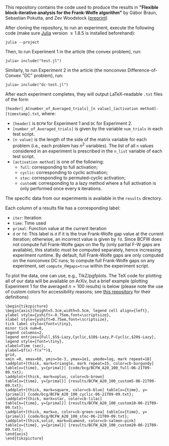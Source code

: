This repository contains the code used to produce the results in **"Flexible block-iterative analysis for the Frank-Wolfe algorithm"**
by Gábor Braun, Sebastian Pokutta, and Zev Woodstock (<a href="https://zevwoodstock.github.io/media/publications/block.pdf">preprint</a>)

After cloning the repository, to run an experiment, execute the following code (make sure <a href="https://julialang.org/">Julia</a> version $\geq 1.8.5$ is installed beforehand):

`julia --project`

Then, to run Experiment 1 in the article (the convex problem), run:

`julia> include("test.jl")`

Similarly, to run Experiment 2 in the article (the nonconvex Difference-of-Convex "DC" problem), run:

`julia> include("dc-test.jl")`

After each experiment completes, they will output LaTeX-readable `.txt` files of the form

`[header]_A[number_of_Averaged_trials]_[n value]_[activation method]-[timestamp].txt`,
where:
- `[header]` is `BCFW` for Experiment 1 and `DC` for Experiment 2.
- `[number_of_Averaged_trials]` is given by the variable `num_trials` in each test script.
- `[n value]` is the length of the side of the matrix variable for each problem (i.e., each problem has $n^2$ variables). The list of all `n` values considered in an experiment is prescribed in the `n_list` variable of each test script.
- `[activation method]` is one of the following:
  - `full`: corresponding to full activation;
  - `cyclic`: corresponding to cyclic activation;
  - `stoc`: corresponding to permuted-cyclic activation;
  - `customN`: corresponding to a lazy method where a full activation is only performed once every `N` iterations.

The specific data from our experiments is available in the `results` directory.

Each column of a results file has a corresponding label:
- `iter`: Iteration
- `time`: Time used
- `primal`: Function value at the current iteration
- `d` or `fd`: This label is `d` if it is the true Frank-Wolfe gap value at the current iteration; otherwise, an incorrect value is given by `fd`. Since BCFW does not compute full Frank-Wolfe gaps on the fly (only partial F-W gaps are available), this statistic must be computed separately, hence increasing experiment runtime. By default, full Frank-Wolfe gaps are only computed on the nonconvex DC runs; to compute full Frank-Wolfe gaps on any experiment, set `compute_FWgaps=true` within the experiment script. 
<!---
More specifically, `d` corresponds to (in the notation of the article) 
$$\sum_{i\in I} \langle \nabla f(\boldsymbol{x}^i_t)\,|\,\boldsymbol{v}^i_t-\boldsymbol{x}^i_t\rangle$$,
while `fd` is just a placeholder value; specifically, it is
$\sum_{i\in I}\langle \nabla f(\boldsymbol{x}^i_{c_i(t)}\,|\,\boldsymbol{v}^i_{c_i(t)}-\boldsymbol{x}^i_{c_i(t)}\rangle$, where $c_i(t)$ is the most recent iteration preceding $t$ at which component $i$ was updated. The values of `fd` are never plotted in the article.
--->

To plot the data, one can use, e.g., TikZ/pgfplots. The TeX code for plotting all of our data will be available on ArXiv, but a brief example (plotting Experiment 1 for the averaged $n=100$ results) is below (please note the use of custom colors for accessibility reasons; see <a href="https://github.com/jfdm/sta-latex/blob/master/colour-blind.sty">this repository</a> for their definitions)

```
\begin{tikzpicture}
\begin{axis}[height=5.3cm,width=5.5cm, legend cell align={left},
ylabel style={yshift=-0.75em,font=\scriptsize}, 
xlabel style={yshift=0.75em,font=\scriptsize},
tick label style={font=\tiny},
minor tick num=0,
legend columns=2,
legend entries={Full,$5$-Lazy,Cyclic,$10$-Lazy,P-Cyclic,$20$-Lazy},
legend style={font=\tiny},
xlabel=Time (sec), 
ylabel=$f(x)-f(x^*)$,
grid,
xmin =0, xmax=60, ymin=5e-3, ymax=1e1, ymode=log, mark repeat=18]
\addplot+[thick, mark=triangle, mark repeat=15, color=cb-burgundy] table[x={time}, y={primal}] {code/bcg/BCFW_A20_100_full-06-21T09-09.txt};
\addplot+[thick, mark=oplus, color=cb-brown]
table[x={time}, y={primal}] {results/BCFW_A20_100_custom5-06-21T09-09.txt};
\addplot+[thick, mark=square, color=cb-blue] table[x={time}, y={primal}] {code/bcg/BCFW_A20_100_cyclic-06-21T09-09.txt};
\addplot+[thick, mark=star, color=cb-lilac]
table[x={time}, y={primal}] {results/BCFW_A20_100_custom10-06-21T09-09.txt};
\addplot+[thick, mark=o, color=cb-green-sea] table[x={time}, y={primal}] {code/bcg/BCFW_A20_100_stoc-06-21T09-09.txt};
\addplot+[thick,solid, mark=diamond, color=cb-salmon-pink]
table[x={time}, y={primal}] {results/BCFW_A20_100_custom20-06-21T09-09.txt};
\end{axis}
\end{tikzpicture}



```
